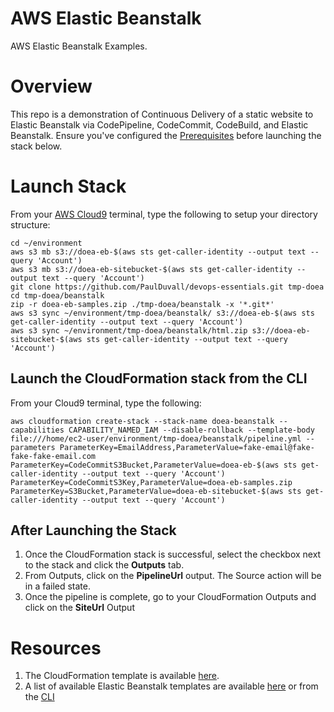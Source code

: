 # AWS Elastic Beanstalk
AWS Elastic Beanstalk Examples. 

# Overview
This repo is a demonstration of Continuous Delivery of a static website to Elastic Beanstalk via CodePipeline, CodeCommit, CodeBuild, and Elastic Beanstalk. Ensure you've configured the [Prerequisites](https://github.com/stelligent/devops-essentials/wiki/Prerequisites) before launching the stack below.


# Launch Stack

From your [AWS Cloud9](https://github.com/paulduvall/aws-compliance-workshop/wiki/0.2#setup-aws-cloud9) terminal, type the following to setup your directory structure:

```
cd ~/environment
aws s3 mb s3://doea-eb-$(aws sts get-caller-identity --output text --query 'Account')
aws s3 mb s3://doea-eb-sitebucket-$(aws sts get-caller-identity --output text --query 'Account')
git clone https://github.com/PaulDuvall/devops-essentials.git tmp-doea
cd tmp-doea/beanstalk
zip -r doea-eb-samples.zip ./tmp-doea/beanstalk -x '*.git*'
aws s3 sync ~/environment/tmp-doea/beanstalk/ s3://doea-eb-$(aws sts get-caller-identity --output text --query 'Account')
aws s3 sync ~/environment/tmp-doea/beanstalk/html.zip s3://doea-eb-sitebucket-$(aws sts get-caller-identity --output text --query 'Account')
```

## Launch the CloudFormation stack from the CLI

From your Cloud9 terminal, type the following:

```
aws cloudformation create-stack --stack-name doea-beanstalk --capabilities CAPABILITY_NAMED_IAM --disable-rollback --template-body file:///home/ec2-user/environment/tmp-doea/beanstalk/pipeline.yml --parameters ParameterKey=EmailAddress,ParameterValue=fake-email@fake-fake-fake-email.com ParameterKey=CodeCommitS3Bucket,ParameterValue=doea-eb-$(aws sts get-caller-identity --output text --query 'Account') ParameterKey=CodeCommitS3Key,ParameterValue=doea-eb-samples.zip ParameterKey=S3Bucket,ParameterValue=doea-eb-sitebucket-$(aws sts get-caller-identity --output text --query 'Account')
```


## After Launching the Stack
1. Once the CloudFormation stack is successful, select the checkbox next to the stack and click the **Outputs** tab. 
1. From Outputs, click on the **PipelineUrl** output. The Source action will be in a failed state.
1. Once the pipeline is complete, go to your CloudFormation Outputs and click on the **SiteUrl** Output

# Resources

1. The CloudFormation template is available [here](https://s3.amazonaws.com/www.devopsessentialsaws.com/samples/beanstalk/pipeline.yml).
1. A list of available Elastic Beanstalk templates are available [here](https://docs.aws.amazon.com/elasticbeanstalk/latest/dg/concepts.platforms.html#concepts.platforms.nodejs) or from the [CLI](http://docs.aws.amazon.com/cli/latest/reference/elasticbeanstalk/list-available-solution-stacks.html#examples)






